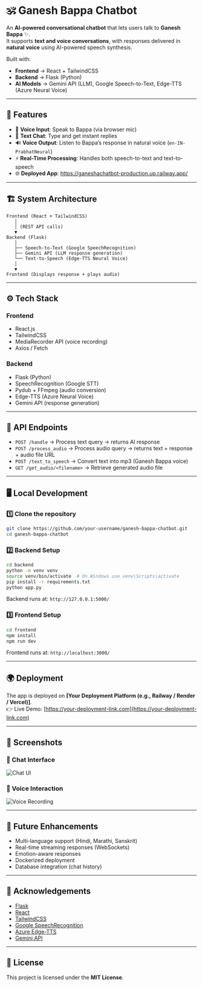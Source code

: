 # 🕉 Ganesh Bappa Chatbot  

An **AI-powered conversational chatbot** that lets users talk to **Ganesh Bappa** ✨.  
It supports **text and voice conversations**, with responses delivered in **natural voice** using AI-powered speech synthesis.  

Built with:  
- **Frontend** → React + TailwindCSS  
- **Backend** → Flask (Python)  
- **AI Models** → Gemini API (LLM), Google Speech-to-Text, Edge-TTS (Azure Neural Voice)  

---

## 🚀 Features  
- 🎤 **Voice Input**: Speak to Bappa (via browser mic)  
- 💬 **Text Chat**: Type and get instant replies  
- 🔊 **Voice Output**: Listen to Bappa’s response in natural voice (`en-IN-PrabhatNeural`)  
- ⚡ **Real-Time Processing**: Handles both speech-to-text and text-to-speech  
- 🌐 **Deployed App**: https://ganeshachatbot-production.up.railway.app/

---

## 🏗 System Architecture  

```plaintext
Frontend (React + TailwindCSS)
   │
   │ (REST API calls)
   ▼
Backend (Flask)
   │
   ├── Speech-to-Text (Google SpeechRecognition)
   ├── Gemini API (LLM response generation)
   └── Text-to-Speech (Edge-TTS Neural Voice)
   │
   ▼
Frontend (Displays response + plays audio)
```

---

## ⚙️ Tech Stack  

### **Frontend**
- React.js  
- TailwindCSS  
- MediaRecorder API (voice recording)  
- Axios / Fetch  

### **Backend**
- Flask (Python)  
- SpeechRecognition (Google STT)  
- Pydub + FFmpeg (audio conversion)  
- Edge-TTS (Azure Neural Voice)  
- Gemini API (response generation)  

---

## 🔌 API Endpoints  

- `POST /handle` → Process text query → returns AI response  
- `POST /process_audio` → Process audio query → returns text + response + audio file URL  
- `POST /text_to_speech` → Convert text into mp3 (Ganesh Bappa voice)  
- `GET /get_audio/<filename>` → Retrieve generated audio file  

---

## 🖥 Local Development  

### 1️⃣ Clone the repository  
```bash
git clone https://github.com/your-username/ganesh-bappa-chatbot.git
cd ganesh-bappa-chatbot
```

### 2️⃣ Backend Setup  
```bash
cd backend
python -m venv venv
source venv/bin/activate  # On Windows use venv\Scripts\activate
pip install -r requirements.txt
python app.py
```
Backend runs at: `http://127.0.0.1:5000/`

### 3️⃣ Frontend Setup  
```bash
cd frontend
npm install
npm run dev
```
Frontend runs at: `http://localhost:3000/`

---

## 🌍 Deployment  

The app is deployed on **[Your Deployment Platform (e.g., Railway / Render / Vercel)]**.  
👉 Live Demo: [https://your-deployment-link.com](https://your-deployment-link.com)  

---

## 📸 Screenshots  

### 💬 Chat Interface
![Chat UI](./screenshots/chat-ui.png)

### 🎤 Voice Interaction
![Voice Recording](./screenshots/voice-ui.png)

---

## 🔮 Future Enhancements  
- Multi-language support (Hindi, Marathi, Sanskrit)  
- Real-time streaming responses (WebSockets)  
- Emotion-aware responses  
- Dockerized deployment  
- Database integration (chat history)  

---

## 🙏 Acknowledgements  
- [Flask](https://flask.palletsprojects.com/)  
- [React](https://reactjs.org/)  
- [TailwindCSS](https://tailwindcss.com/)  
- [Google SpeechRecognition](https://pypi.org/project/SpeechRecognition/)  
- [Azure Edge-TTS](https://learn.microsoft.com/en-us/azure/cognitive-services/speech-service/)  
- [Gemini API](https://ai.google.dev/)  

---

## 📜 License  
This project is licensed under the **MIT License**.  
